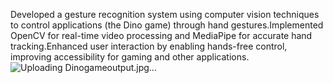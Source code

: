 Developed a gesture recognition system using computer vision techniques to control applications (the Dino game) through hand gestures.Implemented OpenCV for real-time video processing and MediaPipe for accurate hand tracking.Enhanced user interaction by enabling hands-free control, improving accessibility for gaming and other applications.
![Uploading Dinogameoutput.jpg…]()


